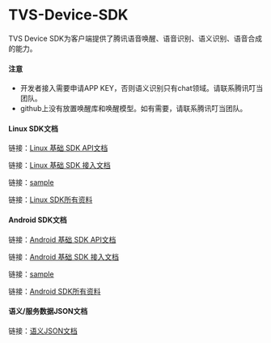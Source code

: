 # TVS-Device-SDK

TVS Device SDK为客户端提供了腾讯语音唤醒、语音识别、语义识别、语音合成的能力。

#### 注意
* 开发者接入需要申请APP KEY，否则语义识别只有chat领域。请联系腾讯叮当团队。
* github上没有放置唤醒库和唤醒模型。如有需要，请联系腾讯叮当团队。

#### Linux SDK文档
链接：[Linux 基础 SDK API文档](https://tencenttvsteam.github.io/TVS-Device-SDK/api/linux/index.html "Linux 基础SDK") 

链接：[Linux 基础 SDK 接入文档](./'Linux%20SDK'/ "Linux 基础SDK") 

链接：[sample](./Linux%20SDK/samples "sample") 

链接：[Linux SDK所有资料](./Linux%20SDK/ "所有资料") 

#### Android SDK文档

链接：[Android 基础 SDK  API文档](https://tencenttvsteam.github.io/TVS-Device-SDK/api/android/index.html "Android 基础 SDK") 

链接：[Android 基础 SDK 接入文档](./Android%20SDK/ "Android 基础SDK") 

链接：[sample](./Android%20SDK/sample "sample") 

链接：[Android SDK所有资料](./Android%20SDK/ "所有资料") 
#### 语义/服务数据JSON文档
链接：[语义JSON文档](./语义服务数据文档/ "语义JSON文档") 

